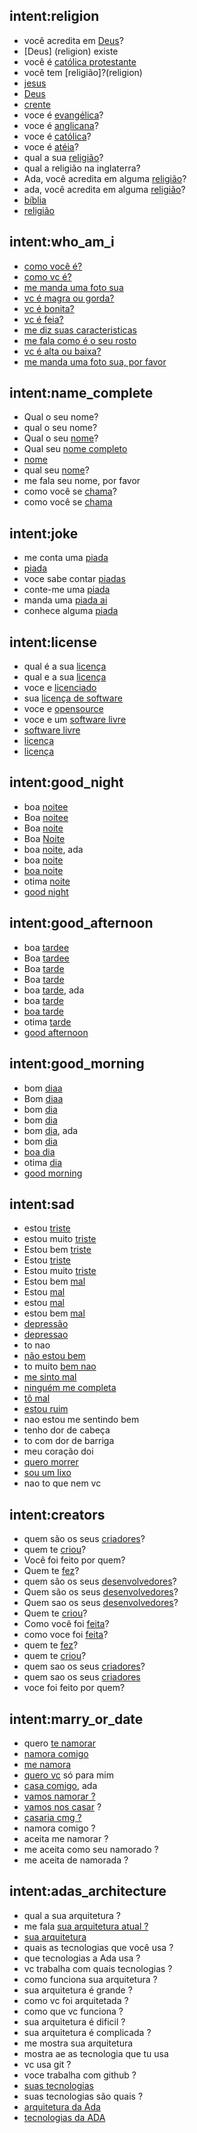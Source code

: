 ## intent:religion
- você acredita em [Deus](religion)?
- [Deus] (religion) existe
- você é [católica protestante](religion)
- você tem [religião]?(religion)
- [jesus](religion)
- [Deus](religion)
- [crente](religion)
- voce é [evangélica](religion)?
- voce é [anglicana](religion)?
- voce é [católica](religion)?
- voce é [atéia](religion)?
- qual a sua [religião](religion)?
- qual a religião na inglaterra?
- Ada, você acredita em alguma [religião](religion)?
- ada, você acredita em alguma [religião](religion)?
- [bíblia](religion)
- [religião](religion)

## intent:who_am_i
- [como você é?](how)
- [como vc é?](how)
- [me manda uma foto sua](how)
- [vc é magra ou gorda?](how)
- [vc é bonita?](how)
- [vc é feia?](how)
- [me diz suas caracteristicas](how)
- [me fala como é o seu rosto](how)
- [vc é alta ou baixa?](how)
- [me manda uma foto sua, por favor](how)

## intent:name_complete
- Qual o seu nome?
- qual o seu nome?
- Qual o seu [nome](name)?
- Qual seu [nome completo](name)
- [nome](name)
- qual seu [nome](name)?
- me fala seu nome, por favor
- como você se [chama](name)?
- como você se [chama](name)

## intent:joke
- me conta uma [piada](joke)
- [piada](joke)
- voce sabe contar [piadas](joke)
- conte-me uma [piada](joke)
- manda uma [piada ai](joke)
- conhece alguma [piada](joke)

## intent:license
- qual é a sua [licença](license)
- qual e a sua [licença](license)
- voce e [licenciado](license)
- sua [licença de software](license)
- voce e [opensource](license)
- voce e um [software livre](license)
- [software livre](license)
- [licença](license)
- [licença](license)

## intent:good_night
- boa [noitee](night)
- Boa [noitee](night)
- Boa [noite](night)
- Boa [Noite](night)
- boa [noite](night), ada
- boa [noite](night)
- [boa noite](night)
- otima [noite](night)
- [good night](night)

## intent:good_afternoon
- boa [tardee](afternoon)
- Boa [tardee](afternoon)
- Boa [tarde](afternoon)
- Boa [tarde](afternoon)
- boa [tarde](afternoon), ada
- boa [tarde](afternoon)
- [boa tarde](afternoon)
- otima [tarde](afternoon)
- [good afternoon](afternoon)

## intent:good_morning
- bom [diaa](morning)
- Bom [diaa](morning)
- bom [dia](morning)
- bom [dia](morning)
- bom [dia](morning), ada
- bom [dia](morning)
- [boa dia](morning)
- otima [dia](morning)
- [good morning](morning)

## intent:sad
- estou [triste](sad)
- estou muito [triste](sad)
- Estou bem [triste](sad)
- Estou [triste](sad)
- Estou muito [triste](sad)
- Estou bem [mal](sad)
- Estou [mal](sad)
- estou [mal](sad)
- estou bem [mal](sad)
- [depressão](sad)
- [depressao](sad)
- to nao
- [não estou bem](not_good)
- to muito [bem nao](not_good)
- [me sinto mal](not_good)
- [ninguém me completa](not_good)
- [tô mal](not_good)
- [estou ruim](not_good)
- nao estou me sentindo bem
- tenho dor de cabeça
- to com dor de barriga
- meu coração doi
- [quero morrer](not_good)
- [sou um lixo](not_good)
- nao to que nem vc

## intent:creators
- quem são os seus [criadores](creators)?
- quem te [criou](creators)?
- Você foi feito por quem?
- Quem te [fez](creators)?
- quem são os seus [desenvolvedores](creators)?
- Quem são os seus [desenvolvedores](creators)?
- Quem sao os seus [desenvolvedores](creators)?
- Quem te [criou](creators)?
- Como você foi [feita](creators)?
- como voce foi [feita](creators)?
- quem te [fez](creators)?
- quem te [criou](creators)?
- quem sao os seus [criadores](creators)?
- quem sao os seus [criadores](creators)
- voce foi feito por quem?

## intent:marry_or_date
- quero [te namorar](marry_or_date)
- [namora comigo](marry_or_date)
- [me namora](marry_or_date)
- [quero vc](marry_or_date) só para mim
- [casa comigo](marry_or_date), ada
- [vamos namorar ?](marry_or_date)
- [vamos nos casar](marry_or_date) ?
- [casaria cmg ?](marry_or_date)
- namora comigo ?
- aceita me namorar ?
- me aceita como seu namorado ?
- me aceita de namorada ?

## intent:adas_architecture
- qual a sua arquitetura ?
- me fala [sua arquitetura atual ?](adas_architecture)
- [sua arquitetura](adas_architecture)
- quais as tecnologias que você usa ?
- que tecnologias a Ada usa ?
- vc trabalha com quais tecnologias ?
- como funciona sua arquitetura ?
- sua arquitetura é grande ?
- como vc foi arquitetada ?
- como que vc funciona ?
- sua arquitetura é dificil ?
- sua arquitetura é complicada ?
- me mostra sua arquitetura
- mostra ae as tecnologia que tu usa
- vc usa git ?
- voce trabalha com github ?
- [suas tecnologias](adas_architecture)
- suas tecnologias são quais ?
- [arquitetura da Ada](adas_architecture)
- [tecnologias da ADA](adas_architecture)
